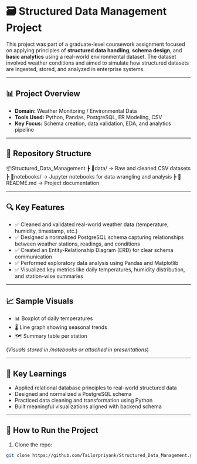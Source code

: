 # 🗃️ Structured Data Management Project

This project was part of a graduate-level coursework assignment focused on applying principles of **structured data handling**, **schema design**, and **basic analytics** using a real-world environmental dataset. The dataset involved weather conditions and aimed to simulate how structured datasets are ingested, stored, and analyzed in enterprise systems.

---

## 📊 Project Overview

- **Domain:** Weather Monitoring / Environmental Data  
- **Tools Used:** Python, Pandas, PostgreSQL, ER Modeling, CSV  
- **Key Focus:** Schema creation, data validation, EDA, and analytics pipeline

---

## 📁 Repository Structure
📦Structured_Data_Management
┣ 📂data/                 → Raw and cleaned CSV datasets
┣ 📂notebooks/            → Jupyter notebooks for data wrangling and analysis
┣ 📄README.md             → Project documentation

---

## 🔍 Key Features

- ✅ Cleaned and validated real-world weather data (temperature, humidity, timestamp, etc.)  
- ✅ Designed a normalized PostgreSQL schema capturing relationships between weather stations, readings, and conditions  
- ✅ Created an Entity-Relationship Diagram (ERD) for clear schema communication  
- ✅ Performed exploratory data analysis using Pandas and Matplotlib  
- ✅ Visualized key metrics like daily temperatures, humidity distribution, and station-wise summaries

---

## 📈 Sample Visuals

- 📊 Boxplot of daily temperatures  
- 🌡️ Line graph showing seasonal trends  
- 🗺️ Summary table per station  

(*Visuals stored in /notebooks or attached in presentations*)

---

## 🧠 Key Learnings

- Applied relational database principles to real-world structured data  
- Designed and normalized a PostgreSQL schema  
- Practiced data cleaning and transformation using Python  
- Built meaningful visualizations aligned with backend schema

---

## 🚀 How to Run the Project

1. Clone the repo:
```bash
git clone https://github.com/Tailorpriyank/Structured_Data_Management.git
